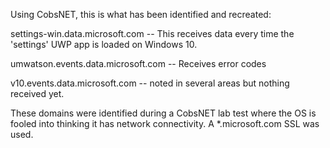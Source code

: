 Using CobsNET, this is what has been identified and recreated:

settings-win.data.microsoft.com -- This receives data every time the 'settings' UWP app is loaded on Windows 10.

umwatson.events.data.microsoft.com -- Receives error codes

v10.events.data.microsoft.com -- noted in several areas but nothing received yet.


These domains were identified during a CobsNET lab test where the OS is fooled into thinking it has network connectivity. A *.microsoft.com SSL was used.